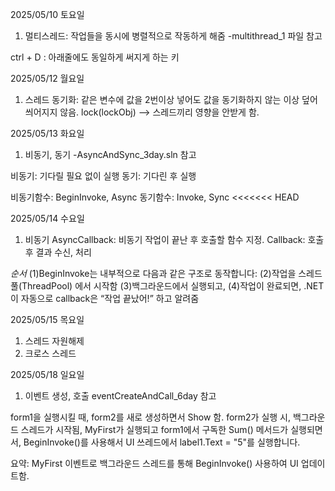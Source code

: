 2025/05/10 토요일
1. 멀티스레드: 작업들을 동시에 병렬적으로 작동하게 해줌
-multithread_1 파일 참고

ctrl + D : 아래줄에도 동일하게 써지게 하는 키

2025/05/12 월요일
1.  스레드 동기화: 같은 변수에 값을 2번이상 넣어도 값을 동기화하지 않는 이상 덮어씌어지지 않음. 
lock(lockObj) --> 스레드끼리 영향을 안받게 함.

2025/05/13 화요일
1. 비동기, 동기
-AsyncAndSync_3day.sln 참고

비동기: 기다릴 필요 없이 실행
동기: 기다린 후 실행

비동기함수: BeginInvoke, Async
동기함수: Invoke, Sync
<<<<<<< HEAD

2025/05/14 수요일
1. 비동기
AsyncCallback: 비동기 작업이 끝난 후 호출할 함수 지정.
Callback: 호출 후 결과 수신, 처리

*순서*
(1)BeginInvoke는 내부적으로 다음과 같은 구조로 동작합니다:
(2)작업을 스레드 풀(ThreadPool) 에서 시작함
(3)백그라운드에서 실행되고,
(4)작업이 완료되면, .NET이 자동으로 callback은 “작업 끝났어!” 하고 알려줌

2025/05/15 목요일
1. 스레드 자원해제
2. 크로스 스레드

2025/05/18 일요일
1. 이벤트 생성, 호출
eventCreateAndCall_6day 참고

form1을 실행시킬 때, form2를 새로 생성하면서 Show 함.
form2가 실행 시, 백그라운드 스레드가 시작됨, MyFirst가 실행되고 
form1에서 구독한 Sum() 메서드가 실행되면서, BeginInvoke()를 사용해서 UI 쓰레드에서 label1.Text = "5"를 실행합니다.

요약: MyFirst 이벤트로 백그라운드 스레드를 통해 BeginInvoke() 사용하여 UI 업데이트함.